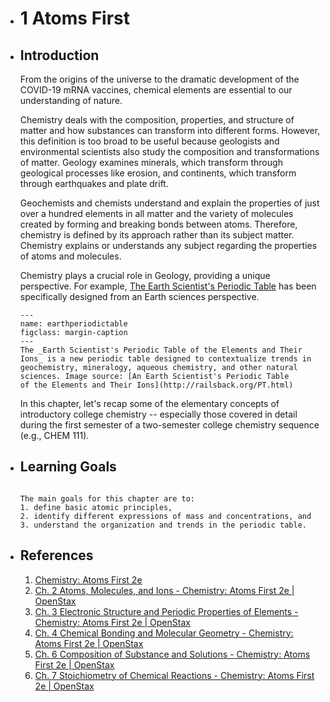 

- # 1 Atoms First
- ## Introduction 
  
  From the origins of the universe to the dramatic development of the COVID-19 mRNA vaccines, chemical elements are essential to our understanding of nature.  
  
  Chemistry deals with the composition, properties, and structure of matter and how substances can transform into different forms. However, this definition is too broad to be useful because geologists and environmental scientists also study the composition and transformations of matter. Geology examines minerals, which transform through geological processes like erosion, and continents, which transform through earthquakes and plate drift.
  
  Geochemists and chemists understand and explain the properties of just over a hundred elements in all matter and the variety of molecules created by forming and breaking bonds between atoms. Therefore, chemistry is defined by its approach rather than its subject matter. Chemistry explains or understands any subject regarding the properties of atoms and molecules.
  
  Chemistry plays a crucial role in Geology, providing a unique perspective. For example, [The Earth Scientist's Periodic Table](http://railsback.org/PT.html) has been specifically designed from an Earth sciences perspective. 
  
  ```{figure} http://railsback.org/PT/815PeriodicTable48e023600.jpg
  ---
  name: earthperiodictable
  figclass: margin-caption
  ---
  The _Earth Scientist's Periodic Table of the Elements and Their Ions_ is a new periodic table designed to contextualize trends in geochemistry, mineralogy, aqueous chemistry, and other natural sciences. Image source: [An Earth Scientist's Periodic Table  
  of the Elements and Their Ions](http://railsback.org/PT.html)
  ```
  
  In this chapter, let's recap some of the elementary concepts of introductory college chemistry -- especially those covered in detail during the first semester of a two-semester college chemistry sequence (e.g., CHEM 111).
- ## Learning Goals
  
  ```{admonition} Learning Goals
  
  The main goals for this chapter are to: 
  1. define basic atomic principles,
  2. identify different expressions of mass and concentrations, and
  3. understand the organization and trends in the periodic table.
  ```
- ## References
  1. [Chemistry: Atoms First 2e](https://openstax.org/books/chemistry-atoms-first-2e/pages/preface)
  2. [Ch. 2 Atoms, Molecules, and Ions - Chemistry: Atoms First 2e | OpenStax](https://openstax.org/books/chemistry-atoms-first-2e/pages/2-introduction)
  3. [Ch. 3 Electronic Structure and Periodic Properties of Elements - Chemistry: Atoms First 2e | OpenStax](https://openstax.org/books/chemistry-atoms-first-2e/pages/3-introduction)
  4. [Ch. 4 Chemical Bonding and Molecular Geometry - Chemistry: Atoms First 2e | OpenStax](https://openstax.org/books/chemistry-atoms-first-2e/pages/4-introduction)
  5. [Ch. 6 Composition of Substance and Solutions - Chemistry: Atoms First 2e | OpenStax](https://openstax.org/books/chemistry-atoms-first-2e/pages/6-introduction)
  6. [Ch. 7 Stoichiometry of Chemical Reactions - Chemistry: Atoms First 2e | OpenStax](https://openstax.org/books/chemistry-atoms-first-2e/pages/7-introduction)